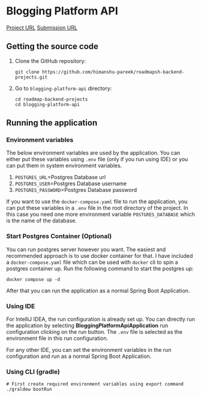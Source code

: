 # Blogging Platform API

[Project URL](https://roadmap.sh/projects/blogging-platform-api)
[Submission URL](https://roadmap.sh/projects/blogging-platform-api/solutions?u=6479b105c4ec366ad5b756da)

## Getting the source code

1. Clone the GitHub repository:
   ```shell
   git clone https://github.com/himanshu-pareek/roadmapsh-backend-projects.git
    ```
   
2. Go to `blogging-platform-api` directory:
    ```shell
    cd roadmap-backend-projects
    cd blogging-platform-api
    ```

## Running the application

### Environment variables

The below environment variables are used by the application. You can either put these variables using `.env` file (only if you run using IDE) or you can put them in system environment variables.

1. `POSTGRES_URL`=Postgres Database url
2. `POSTGRES_USER`=Postgres Database username
3. `POSTGRES_PASSWORD`=Postgres Database password

If you want to use the `docker-compose.yaml` file to run the application, you can put these variables in a `.env` file in the root directory of the project. In this case you need one more environment variable `POSTGRES_DATABASE` which is the name of the database.

### Start Postgres Container (Optional)

You can run postgres server however you want. The easiest and recommended approach is to use docker container for that. I have included a `docker-compose.yaml` file which can be used with `docker` cli to spin a postgres container up. Run the following command to start the postgres up:

```shell
docker compose up -d
```

After that you can run the application as a normal Spring Boot Application.

### Using IDE

For IntelliJ IDEA, the run configuration is already set up. You can directly run the application by selecting **BloggingPlatformApiApplication** run configuration clicking on the run button. The `.env` file is selected as the environment file in this run configuration.

For any other IDE, you can set the environment variables in the run configuration and run as a normal Spring Boot Application.

### Using CLI (gradle)

```shell
# First create required environment variables using export command
./graldew bootRun
```
